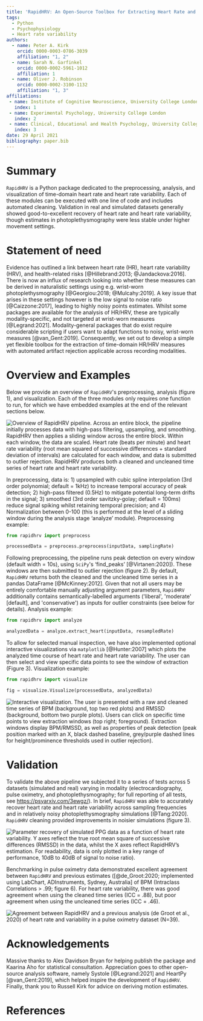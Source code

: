 ```yaml
---
title: 'RapidHRV: An Open-Source Toolbox for Extracting Heart Rate and Heart Rate Variability'
tags:
  - Python
  - Psychophysiology
  - Heart rate variability
authors:
  - name: Peter A. Kirk
    orcid: 0000-0003-0786-3039
    affiliation: "1, 2"
  - name: Sarah N. Garfinkel
    orcid: 0000-0002-5961-1012
    affiliation: 1
  - name: Oliver J. Robinson
    orcid: 0000-0002-3100-1132
    affiliation: "1, 3"
affiliations:
 - name: Institute of Cognitive Neuroscience, University College London
   index: 1
 - name: Experimental Psychology, University College London
   index: 2
 - name: Clinical, Educational and Health Psychology, University College London
   index: 3
date: 29 April 2021
bibliography: paper.bib
---
```


# Summary

`RapidHRV` is a Python package dedicated to the preprocessing, analysis, and visualization of time-domain heart rate and 
heart rate variability. Each of these modules can be executed with one line of code and includes automated cleaning. 
Validation in real and simulated datasets generally showed good-to-excellent recovery of heart rate and heart rate 
variability, though estimates in photoplethysmography were less stable under higher movement settings.

# Statement of need

Evidence has outlined a link between heart rate (HR), heart rate variability (HRV), and health-related risks 
[@Hillebrand:2013; @Jandackova:2016]. There is now an influx of research looking into whether these 
measures can be derived in naturalistic settings using e.g. wrist-worn photoplethysmography [@Georgiou:2018; @Mulcahy:2019].
A key issue that arises in these settings however is the low signal to noise ratio 
[@Caizzone:2017], leading to highly noisy points estimates. Whilst some packages are available for the analysis 
of HR/HRV, these are typically modality-specific, and not targeted at wrist-worn measures [@Legrand:2021]. 
Modality-general packages that do exist require considerable scripting if users want to adapt functions to noisy, 
wrist-worn measures [@van_Gent:2019]. Consequently, we set out to develop a simple yet flexible toolbox for the
extraction of time-domain HR/HRV measures with automated artifact rejection applicable across recording modalities.

# Overview and Examples

Below we provide an overview of `RapidHRV`'s preprocessing, analysis (figure 1), and visualization. Each of the three 
modules only requires one function to run, for which we have embedded examples at the end of the relevant sections below.

![Overview of `RapidHRV` pipeline. Across an entire block, the pipeline initially processes data with high-pass 
filtering, upsampling, and smoothing. `RapidHRV` then applies a sliding window across the entire block. Within each 
window, the data are scaled. Heart rate (beats per minute) and heart rate variability (root mean squared of successive
differences + standard deviation of intervals) are calculated for each window, and data is submitted to outlier 
rejection. `RapidHRV` produces both a cleaned and uncleaned time series of heart rate and heart rate variability.
](https://github.com/peterakirk/RapidHRV/blob/main/Images/Pipeline_overview.jpg?raw=true)

In preprocessing, data is: 1) upsampled with cubic spline interpolation (3rd order polynomial; default = 1kHz) to 
increase temporal accuracy of peak detection; 2) high-pass filtered (0.5Hz) to mitigate potential long-term drifts in 
the signal; 3) smoothed (3rd order savitzky-golay; default = 100ms) reduce signal spiking whilst retaining temporal 
precision; and 4) Normalization between 0-100 (this is performed at the level of a sliding window during the analysis 
stage ‘analyze’ module). Preprocessing example:

```python
from rapidhrv import preprocess

processedData = preprocess.preprocess(inputData, samplingRate)
```

Following preprocessing, the pipeline runs peak detection on every window (default width = 10s), using `SciPy`'s 
‘find_peaks’ [@Virtanen:2020]). These windows are then submitted to outlier rejection (figure 2). By default, 
`RapidHRV` returns both the cleaned and the uncleaned time series in a pandas DataFrame [@McKinney:2012]. Given that not
all users may be entirely comfortable manually adjusting argument parameters, `RapidHRV` additionally contains 
semantically-labelled arguments ('liberal', 'moderate' [default], and 'conservative') as inputs for outlier constraints
(see below for details). Analysis example:

```python
from rapidhrv import analyze

analyzedData = analyze.extract_heart(inputData, resampledRate)
```

To allow for selected manual inspection, we have also implemented optional interactive visualizations via `matplotlib` 
[@Hunter:2007] which plots the analyzed time course of heart rate and heart rate variability. The user can then
select and view specific data points to see the window of extraction (Figure 3). Visualization example:

```python
from rapidhrv import visualize

fig = visualize.Visualize(processedData, analyzedData)
```

![Interactive visualization. The user is presented with a raw and cleaned time series of BPM (background, top 
two red plots) and RMSSD (background, bottom two purple plots). Users can click on specific time points to view 
extraction windows (top right; foreground). Extraction windows display BPM/RMSSD, as well as properties of peak 
detection (peak position marked with an X, black dashed baseline, grey/purple dashed lines for height/prominence 
thresholds used in outlier rejection). 
](https://github.com/peterakirk/RapidHRV/blob/main/Images/Time_series_with_click.png?raw=true)

# Validation

To validate the above pipeline we subjected it to a series of tests across 5 datasets  (simulated and real) varying in 
modality (electrocardiography, pulse oximetry, and photoplethysmography; for full reporting of all tests, see 
https://psyarxiv.com/3ewgz/). In brief, `RapidHRV` was able to accurately recover heart rate and heart rate variability 
across sampling frequencies and in relatively noisy photoplethysmography simulations [@Tang:2020]. 
`RapidHRV` cleaning provided improvements in noisier simulations (figure 3).


![Parameter recovery of simulated PPG data as a function of heart rate variability. Y axes reflect the true 
root mean square of successive differences (RMSSD) in the data, whilst the X axes reflect RapidHRV’s estimation. For 
readability, data is only plotted in a key range of performance, 10dB to 40dB of signal to noise ratio). 
](https://github.com/peterakirk/RapidHRV/blob/main/Images/HRV_plot.png?raw=true)

Benchmarking in pulse oximetry data demonstrated excellent agreement between `RapidHRV` and previous estimates 
([@de_Groot:2020; implemented using LabChart, ADInstruments, Sydney, Australia] of BPM (Intraclass Correlations >
.99; figure 6). For heart rate variability, there was good agreement when using the cleaned time series (ICC = .88), 
but poor agreement when using the uncleaned time series (ICC = .46).

![Agreement between RapidHRV and a previous analysis (de Groot et al., 2020) of heart rate and variability in 
a pulse oximetry dataset (N=39).](https://github.com/peterakirk/RapidHRV/blob/main/Images/Benchmarking_plot.png?raw=true)

# Acknowledgements

Massive thanks to Alex Davidson Bryan for helping publish the package and Kaarina Aho for statistical consultation. 
Appreciation goes to other open-source analysis software, namely Systole [@Legrand:2021] and HeartPy 
[@van_Gent:2019], which helped inspire the development of `RapidHRV`. Finally, thank you to Russell Kirk for 
advice on deriving motion estimates.

# References